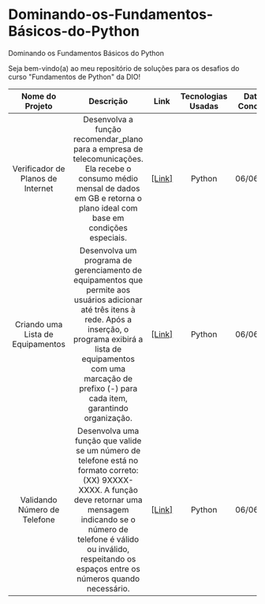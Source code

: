 # Dominando-os-Fundamentos-Básicos-do-Python
Dominando os Fundamentos Básicos do Python 

Seja bem-vindo(a) ao meu repositório de soluções para os desafios do curso "Fundamentos de Python" da DIO!

| Nome do Projeto | Descrição | Link | Tecnologias Usadas | Data de Conclusão | Status do Projeto |
| :---------------: | :---------: | :----: | :------------------: | :-----------------: | :-----------------: |
| Verificador de Planos de Internet | Desenvolva a função recomendar_plano para a empresa de telecomunicações. Ela recebe o consumo médio mensal de dados em GB e retorna o plano ideal com base em condições especiais. | [[Link]](lobo) | Python | 06/06/2024 | Concluído |
| Criando uma Lista de Equipamentos | Desenvolva um programa de gerenciamento de equipamentos que permite aos usuários adicionar até três itens à rede. Após a inserção, o programa exibirá a lista de equipamentos com uma marcação de prefixo (-) para cada item, garantindo organização. | [[Link]](lobo) | Python | 06/06/2024 | Concluído |
| Validando Número de Telefone | Desenvolva uma função que valide se um número de telefone está no formato correto: (XX) 9XXXX-XXXX. A função deve retornar uma mensagem indicando se o número de telefone é válido ou inválido, respeitando os espaços entre os números quando necessário. | [[Link]](lobo) | Python | 06/06/2024 | Concluído |
